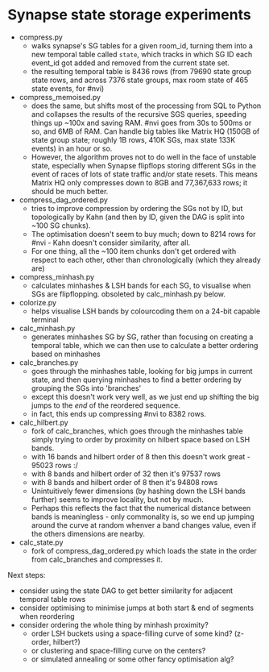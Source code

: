 # Synapse state storage experiments

* compress.py
  * walks synapse's SG tables for a given room_id, turning them into a new temporal table called `state`, which tracks in which SG ID each event_id got added and removed from the current state set.
  * the resulting temporal table is 8436 rows (from 79690 state group state rows, and across 7376 state groups, max room state of 465 state events, for #nvi)
* compress_memoised.py
  * does the same, but shifts most of the processing from SQL to Python and collapses the results of the recursive SGS queries, speeding things up ~100x and saving RAM.  #nvi goes from 30s to 500ms or so, and 6MB of RAM.  Can handle big tables like Matrix HQ (150GB of state group state; roughly 1B rows, 410K SGs, max state 133K events) in an hour or so.
  * However, the algorithm proves not to do well in the face of unstable state, especially when Synapse flipflops storing different SGs in the event of races of lots of state traffic and/or state resets.  This means Matrix HQ only compresses down to 8GB and 77,367,633 rows; it should be much better.
* compress_dag_ordered.py
  * tries to improve compression by ordering the SGs not by ID, but topologically by Kahn (and then by ID, given the DAG is split into ~100 SG chunks).
  * The optimisation doesn't seem to buy much; down to 8214 rows for #nvi - Kahn doesn't consider similarity, after all.
  * For one thing, all the ~100 item chunks don't get ordered with respect to each other, other than chronologically (which they already are)
* compress_minhash.py
  * calculates minhashes & LSH bands for each SG, to visualise when SGs are flipflopping. obsoleted by calc_minhash.py below.
* colorize.py
  * helps visualise LSH bands by colourcoding them on a 24-bit capable terminal
* calc_minhash.py
  * generates minhashes SG by SG, rather than focusing on creating a temporal table, which we can then use to calculate a better ordering based on minhashes
* calc_branches.py
  * goes through the minhashes table, looking for big jumps in current state, and then querying minhashes to find a better ordering by grouping the SGs into 'branches'
  * except this doesn't work very well, as we just end up shifting the big jumps to the *end* of the reordered sequence.
  * in fact, this ends up compressing #nvi to 8382 rows.
* calc_hilbert.py
  * fork of calc_branches, which goes through the minhashes table simply trying to order by proximity on hilbert space based on LSH bands.
  * with 16 bands and hilbert order of 8 then this doesn't work great - 95023 rows :/
  * with 8 bands and hilbert order of 32 then it's 97537 rows
  * with 8 bands and hilbert order of 8 then it's 94808 rows
  * Unintuitively fewer dimensions (by hashing down the LSH bands further) seems to improve locality, but not by much.
  * Perhaps this reflects the fact that the numerical distance between bands is meaningless - only commonality is, so we end up jumping around the curve at random whenver a band changes value, even if the others dimensions are nearby.
* calc_state.py
  * fork of compress_dag_ordered.py which loads the state in the order from calc_branches and compresses it.


Next steps:
 * consider using the state DAG to get better similarity for adjacent temporal table rows
 * consider optimising to minimise jumps at both start & end of segments when reordering
 * consider ordering the whole thing by minhash proximity?
   * order LSH buckets using a space-filling curve of some kind? (z-order, hilbert?)
   * or clustering and space-filling curve on the centers?
   * or simulated annealing or some other fancy optimisation alg?
